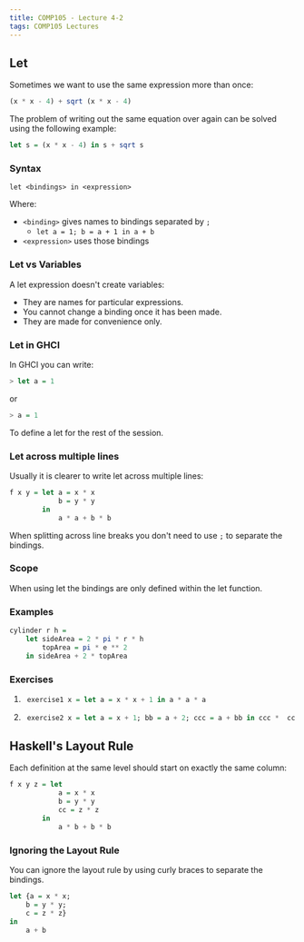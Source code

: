 ```yaml
---
title: COMP105 - Lecture 4-2
tags: COMP105 Lectures
---
```

## Let
Sometimes we want to use the same expression more than once:

```haskell
(x * x - 4) + sqrt (x * x - 4)
```

The problem of writing out the same equation over again can be solved using the following example:

```haskell
let s = (x * x - 4) in s + sqrt s
```

### Syntax
```
let <bindings> in <expression>
```

Where:

* `<binding>` gives names to bindings separated by `;`
	* `let a = 1; b = a + 1 in a + b`
* `<expression>` uses those bindings

### Let vs Variables
A let expression doesn't create variables:

* They are names for particular expressions.
* You cannot change a binding once it has been made.
* They are made for convenience only.

### Let in GHCI
In GHCI you can write:

```haskell
> let a = 1
```

or

```haskell
> a = 1
``` 

To define a let for the rest of the session.

### Let across multiple lines

Usually  it is clearer to write let across multiple lines:

```haskell
f x y = let a = x * x
			b = y * y
		in
			a * a + b * b
```

When splitting across line breaks you don't need to use `;` to separate the bindings.

### Scope
When using let the bindings are only defined within the let function.

### Examples
```haskell
cylinder r h =
	let sideArea = 2 * pi * r * h
		topArea = pi * e ** 2
	in sideArea + 2 * topArea
```

### Exercises
1. ```haskell
	exercise1 x = let a = x * x + 1 in a * a * a
	```
	
1. ```haskell
	exercise2 x = let a = x + 1; bb = a + 2; ccc = a + bb in ccc *  ccc
	```

## Haskell's Layout Rule
Each definition at the same level should start on exactly the same column:

```haskell
f x y z = let
			a = x * x
			b = y * y 
			cc = z * z
		in
			a * b + b * b
```

### Ignoring the Layout Rule
You can ignore the layout rule by using curly braces to separate the bindings.

```haskell
let {a = x * x;
	b = y * y;
	c = z * z}
in
	a + b
```